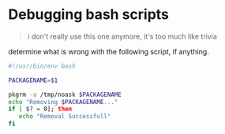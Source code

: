# Debugging bash scripts
> i don't really use this one anymore, it's too much like trivia

determine what is wrong with the following script, if anything.

```bash
#!/usr/bin/env bash

PACKAGENAME=$1

pkgrm -a /tmp/noask $PACKAGENAME
echo "Removing $PACKAGENAME..."
if [ $? = 0]; then
   echo "Removal Successfull"
fi
```
